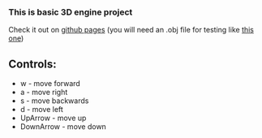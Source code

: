 ### This is basic 3D engine project
Check it out on [github pages](https://notnuff.github.io/3Dengine/)
(you will need an .obj file for testing like [this one](https://graphics.stanford.edu/courses/cs148-10-summer/as3/code/as3/teapot.obj))

## Controls:
- w - move forward
- a - move right
- s - move backwards
- d - move left
- UpArrow - move up
- DownArrow - move down
